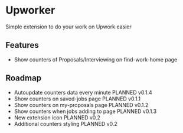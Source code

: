 # Upworker
Simple extension to do your work on Upwork easier

## Features
* Show counters of Proposals/Interviewing on find-work-home page

## Roadmap

* Autoupdate counters data every minute PLANNED v0.1.4
* Show counters on saved-jobs page PLANNED v0.1.1
* Show counters on my-proposals page PLANNED v0.1.2
* Show counters when jobs adding to page PLANNED v0.1.3
* New extension icon PLANNED v0.2
* Additional counters styling PLANNED v0.2
